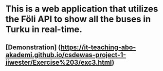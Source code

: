 # This is a web application that utilizes the Föli API to show all the buses in Turku in real-time.

## [Demonstration] (https://it-teaching-abo-akademi.github.io/csdewas-project-1-jiwester/Exercise%203/exc3.html)
